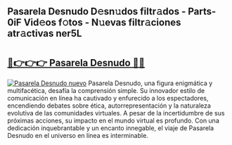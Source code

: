 ## Pasarela Desnudo D𝚎sn𝚞dos filtr𝚊dos - Parts-0iF Vid𝚎os f𝚘tos - N𝚞evas filtr𝚊ciones atr𝚊ctivas ner5L

# <h2><a href="http://mb42cbe.tromn.icu/?c=Pasarela+Desnudo">🔗👉👉👉 Pasarela Desnudo 🔗🔗</a></h2>

[![Pasarela Desnudo nuevo](https://i.imgur.com/pEAQMta.gif)](http://mb42cbe.tromn.icu/?c=Pasarela+Desnudo)
Pasarela Desnudo, una figura enigmática y multifacética, desafía la comprensión simple. Su innovador estilo de comunicación en línea ha cautivado y enfurecido a los espectadores, encendiendo debates sobre ética, autorrepresentación y la naturaleza evolutiva de las comunidades virtuales. A pesar de la incertidumbre de sus próximas acciones, su impacto en el mundo virtual es profundo. Con una dedicación inquebrantable y un encanto innegable, el viaje de Pasarela Desnudo en el universo en línea es interminable.
